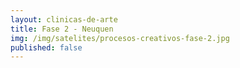 ```yaml
---
layout: clinicas-de-arte
title: Fase 2 - Neuquen
img: /img/satelites/procesos-creativos-fase-2.jpg
published: false
---
```



